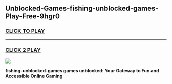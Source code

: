 
## Unblocked-Games-fishing-unblocked-games-Play-Free-9hgr0
<h3>
<a href="https://premium76.site?title=fishing-unblocked-games&ref=18A1">CLICK TO PLAY</a></h3>
<hr>

<h3>
<a href="https://premium76.site?title=fishing-unblocked-games&ref=18A1">CLICK 2 PLAY</a>
  
</h3>

<a href="https://premium76.site?title=fishing-unblocked-games&ref=18A1"><img src="https://clearcache.store/games.png"></a>


**fishing-unblocked-games games unblocked: Your Gateway to Fun and Accessible Online Gaming**
